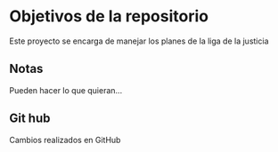 # Objetivos de la repositorio

Este proyecto se encarga de manejar los planes de la liga de la justicia


## Notas
Pueden hacer lo que quieran...


## Git hub
Cambios realizados en GitHub
